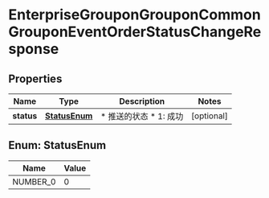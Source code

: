 # EnterpriseGrouponGrouponCommonGrouponEventOrderStatusChangeResponse

## Properties
Name | Type | Description | Notes
------------ | ------------- | ------------- | -------------
**status** | [**StatusEnum**](#StatusEnum) | * 推送的状态   * 1: 成功  |  [optional]

<a name="StatusEnum"></a>
## Enum: StatusEnum
Name | Value
---- | -----
NUMBER_0 | 0
